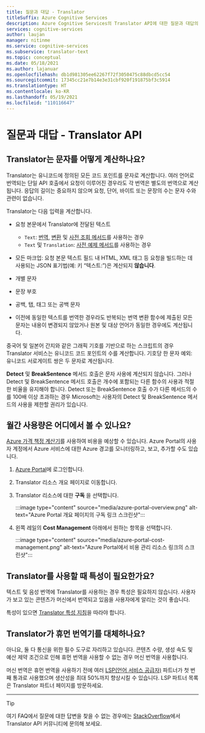 ```yaml
---
title: 질문과 대답 - Translator
titleSuffix: Azure Cognitive Services
description: Azure Cognitive Services의 Translator API에 대한 질문과 대답의 대답을 가져옵니다.
services: cognitive-services
author: laujan
manager: nitinme
ms.service: cognitive-services
ms.subservice: translator-text
ms.topic: conceptual
ms.date: 05/18/2021
ms.author: lajanuar
ms.openlocfilehash: db1d981305ee62267f72f3050475c88dbcd5cc54
ms.sourcegitcommit: 17345cc21e7b14e3e31cbf920f191875bf3c5914
ms.translationtype: HT
ms.contentlocale: ko-KR
ms.lasthandoff: 05/19/2021
ms.locfileid: "110116647"
---
```

# <a name="frequently-asked-questionstranslator-api"></a>질문과 대답 - Translator API

## <a name="how-does-translator-count-characters"></a>Translator는 문자를 어떻게 계산하나요?

Translator는 유니코드에 정의된 모든 코드 포인트를 문자로 계산합니다. 여러 언어로 번역되는 단일 API 호출에서 요청이 이루어진 경우라도 각 번역은 별도의 번역으로 계산됩니다. 응답의 길이는 중요하지 않으며 요청, 단어, 바이트 또는 문장의 수는 문자 수와 관련이 없습니다.

Translator는 다음 입력을 계산합니다.

* 요청 본문에서 Translator에 전달된 텍스트
  * `Text`: [번역](reference/v3-0-translate.md), [변환](reference/v3-0-transliterate.md) 및 [사전 조회 메서드](reference/v3-0-dictionary-lookup.md)를 사용하는 경우
  * `Text` 및 `Translation`: [사전 예제 메서드](reference/v3-0-dictionary-examples.md)를 사용하는 경우

* 모든 마크업: 요청 본문 텍스트 필드 내 HTML, XML 태그 등 요청을 빌드하는 데 사용되는 JSON 표기법(예: 키 “텍스트:”)은 계산되지 **않습니다**.
* 개별 문자
* 문장 부호
* 공백, 탭, 태그 또는 공백 문자
* 이전에 동일한 텍스트를 번역한 경우라도 반복되는 번역 변환 함수에 제출된 모든 문자는 내용이 변경되지 않았거나 원본 및 대상 언어가 동일한 경우에도 계산됩니다.

중국어 및 일본어 간지와 같은 그래픽 기호를 기반으로 하는 스크립트의 경우 Translator 서비스는 유니코드 코드 포인트의 수를 계산합니다. 기호당 한 문자 예외: 유니코드 서로게이트 쌍은 두 문자로 계산됩니다.

**Detect** 및 **BreakSentence** 메서드 호출은 문자 사용에 계산되지 않습니다. 그러나 Detect 및 BreakSentence 메서드 호출은 개수에 포함되는 다른 함수의 사용과 적절한 비율을 유지해야 합니다. Detect 또는 BreakSentence 호출 수가 다른 메서드의 수를 100배 이상 초과하는 경우 Microsoft는 사용자의 Detect 및 BreakSentence 메서드의 사용을 제한할 권리가 있습니다.

## <a name="where-can-i-see-my-monthly-usage"></a>월간 사용량은 어디에서 볼 수 있나요?

[Azure 가격 책정 계산기](https://azure.microsoft.com/pricing/calculator/)를 사용하여 비용을 예상할 수 있습니다. Azure Portal의 사용자 계정에서 Azure 서비스에 대한 Azure 경고를 모니터링하고, 보고, 추가할 수도 있습니다.

1. [Azure Portal](https://portal.azure.com)에 로그인합니다.
1. Translator 리소스 개요 페이지로 이동합니다.
1. Translator 리소스에 대한 **구독** 을 선택합니다.

    :::image type="content" source="media/azure-portal-overview.png" alt-text="Azure Portal 개요 페이지의 구독 링크 스크린샷":::

2. 왼쪽 레일의 **Cost Management** 아래에서 원하는 항목을 선택합니다.

    :::image type="content" source="media/azure-portal-cost-management.png" alt-text="Azure Portal에서 비용 관리 리소스 링크의 스크린샷":::

## <a name="is-attribution-required-when-using-translator"></a>Translator를 사용할 때 특성이 필요한가요?

텍스트 및 음성 번역에 Translator를 사용하는 경우 특성은 필요하지 않습니다. 사용자가 보고 있는 콘텐츠가 머신에서 번역되고 있음을 사용자에게 알리는 것이 좋습니다.

특성이 있으면 [Translator 특성 지침](https://www.microsoft.com/translator/business/attribution/)을 따라야 합니다.

## <a name="is-translator-a-replacement-for-human-translator"></a>Translator가 휴먼 번역기를 대체하나요?

아니요, 둘 다 통신을 위한 필수 도구로 자리하고 있습니다. 콘텐츠 수량, 생성 속도 및 예산 제약 조건으로 인해 휴먼 번역을 사용할 수 없는 경우 머신 번역을 사용합니다.

머신 번역은 휴먼 번역을 사용하기 전에 여러 [LSP(언어 서비스 공급자)](https://www.microsoft.com/translator/business/partners/) 파트너가 첫 번째 통과로 사용했으며 생산성을 최대 50%까지 향상시킬 수 있습니다. LSP 파트너 목록은 Translator 파트너 페이지를 방문하세요.

---
> [!TIP]
> 여기 FAQ에서 질문에 대한 답변을 찾을 수 없는 경우에는 [StackOverflow](https://stackoverflow.com/search?q=%5Bmicrosoft-cognitive%5D+or+%5Bmicrosoft-cognitive%5D+translator&s=34bf0ce2-b6b3-4355-86a6-d45a1121fe27)에서 Translator API 커뮤니티에 문의해 보세요.